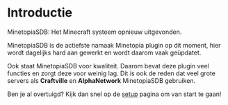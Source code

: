 # Introductie

MinetopiaSDB: Het Minecraft systeem opnieuw uitgevonden.

MinetopiaSDB is de actiefste namaak Minetopia plugin op dit moment, hier wordt dagelijks hard aan gewerkt en wordt daarom vaak geüpdatet.

Ook staat MinetopiaSDB voor kwaliteit. Daarom bevat deze plugin veel functies en zorgt deze voor weinig lag. Dit is ook de reden dat veel grote servers als **Craftville** en **AlphaNetwork** MinetopiaSDB gebruiken.

Ben je al overtuigd? Kijk dan snel op de [setup](setup.md) pagina om van start te gaan!